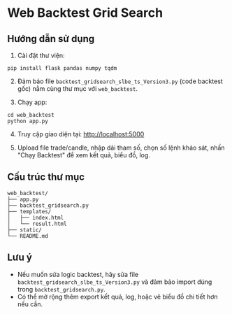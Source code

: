 # Web Backtest Grid Search

## Hướng dẫn sử dụng

1. Cài đặt thư viện:
```
pip install flask pandas numpy tqdm
```

2. Đảm bảo file `backtest_gridsearch_slbe_ts_Version3.py` (code backtest gốc) nằm cùng thư mục với `web_backtest`.

3. Chạy app:
```
cd web_backtest
python app.py
```

4. Truy cập giao diện tại: [http://localhost:5000](http://localhost:5000)

5. Upload file trade/candle, nhập dải tham số, chọn số lệnh khảo sát, nhấn "Chạy Backtest" để xem kết quả, biểu đồ, log.

## Cấu trúc thư mục
```
web_backtest/
├── app.py
├── backtest_gridsearch.py
├── templates/
│   ├── index.html
│   └── result.html
├── static/
└── README.md
```

## Lưu ý
- Nếu muốn sửa logic backtest, hãy sửa file `backtest_gridsearch_slbe_ts_Version3.py` và đảm bảo import đúng trong `backtest_gridsearch.py`.
- Có thể mở rộng thêm export kết quả, log, hoặc vẽ biểu đồ chi tiết hơn nếu cần.
